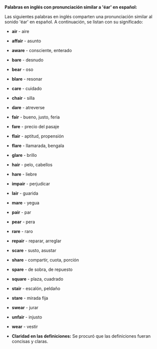 

**Palabras en inglés con pronunciación similar a 'éar' en español:**

Las siguientes palabras en inglés comparten una pronunciación similar al sonido 'éar' en español. A continuación, se listan con su significado:

*   **air** - aire
*   **affair** - asunto
*   **aware** - consciente, enterado
*   **bare** - desnudo
*   **bear** - oso
*   **blare** - resonar
*   **care** - cuidado
*   **chair** - silla
*   **dare** - atreverse
*   **fair** - bueno, justo, feria
*   **fare** - precio del pasaje
*   **flair** - aptitud, propensión
*   **flare** - llamarada, bengala
*   **glare** - brillo
*   **hair** - pelo, cabellos
*   **hare** - liebre
*   **impair** - perjudicar
*   **lair** - guarida
*   **mare** - yegua
*   **pair** - par
*   **pear** - pera
*   **rare** - raro
*   **repair** - reparar, arreglar
*   **scare** - susto, asustar
*   **share** - compartir, cuota, porción
*   **spare** - de sobra, de repuesto
*   **square** - plaza, cuadrado
*   **stair** - escalón, peldaño
*   **stare** - mirada fija
*   **swear** - jurar
*   **unfair** - injusto
*   **wear** - vestir

*   **Claridad en las definiciones:** Se procuró que las definiciones fueran concisas y claras.